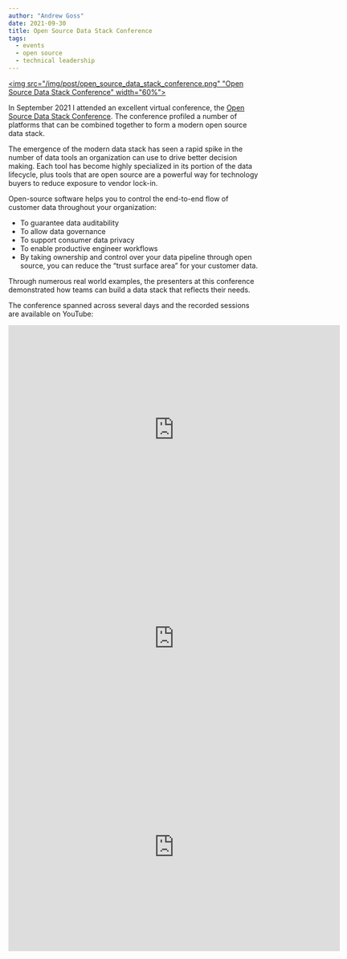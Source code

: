 ```yaml
---
author: "Andrew Goss"
date: 2021-09-30
title: Open Source Data Stack Conference
tags:
  - events
  - open source
  - technical leadership
---
```

<a href="https://www.opensourcedatastack.com" target="_blank"><img src="/img/post/open_source_data_stack_conference.png" "Open Source Data Stack Conference" width="60%"></a><br>

In September 2021 I attended an excellent virtual conference, the <a href="https://www.opensourcedatastack.com" target=_>Open Source Data Stack Conference</a>. The conference profiled a number of platforms that can be combined together to form a modern open source data stack.

The emergence of the modern data stack has seen a rapid spike in the number of data tools an organization can use to drive better decision making. Each tool has become highly specialized in its portion of the data lifecycle, plus tools that are open source are a powerful way for technology buyers to reduce exposure to vendor lock-in.

Open-source software helps you to control the end-to-end flow of customer data throughout your organization:

* To guarantee data auditability
* To allow data governance
* To support consumer data privacy
* To enable productive engineer workflows
* By taking ownership and control over your data pipeline through open source, you can reduce the “trust surface area” for your customer data.

Through numerous real world examples, the presenters at this conference demonstrated how teams can build a data stack that reflects their needs.

The conference spanned across several days and the recorded sessions are available on YouTube:<br class = "custom">

<iframe width="660" height="415" src="https://www.youtube.com/embed/NzPgSSjuwhw" title="YouTube video player" frameborder="0" allow="accelerometer; autoplay; clipboard-write; encrypted-media; gyroscope; picture-in-picture" allowfullscreen></iframe>

<iframe width="660" height="415" src="https://www.youtube.com/embed/qOmFYTOXfuo" title="YouTube video player" frameborder="0" allow="accelerometer; autoplay; clipboard-write; encrypted-media; gyroscope; picture-in-picture" allowfullscreen></iframe>

<iframe width="660" height="415" src="https://www.youtube.com/embed/aclzey29vs8" title="YouTube video player" frameborder="0" allow="accelerometer; autoplay; clipboard-write; encrypted-media; gyroscope; picture-in-picture" allowfullscreen></iframe>